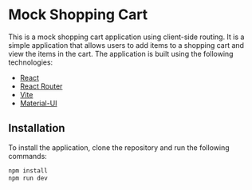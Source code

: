 # Mock Shopping Cart

This is a mock shopping cart application using client-side routing.
It is a simple application that allows users to add items to a shopping cart and view the items in the cart. The application is built using the following technologies:

- [React](https://reactjs.org/)
- [React Router](https://reactrouter.com/)
- [Vite](https://vitejs.dev/)
- [Material-UI](https://material-ui.com/)

## Installation

To install the application, clone the repository and run the following commands:

```bash
npm install
npm run dev
```
